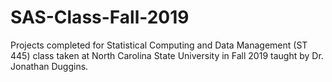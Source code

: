 # SAS-Class-Fall-2019
Projects completed for Statistical Computing and Data Management (ST 445) class taken at North Carolina State University in Fall 2019 taught by Dr. Jonathan Duggins. 
